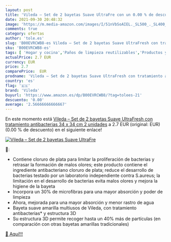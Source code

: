 ```yaml
---
layout: post
title: 'Vileda – Set de 2 bayetas Suave UltraFre con un 0.00 % de descuento'
date: 2021-09-30 20:48:32
image: 'https://m.media-amazon.com/images/I/51nVbSoAIEL._SL500_._SL400_.jpg'
comments: true
category: ofertas
author: 'tole.es'
slug: 'B00EVRCWB8-es Vileda – Set de 2 bayetas Suave UltraFresh con tratamiento...'
sku: 'B00EVRCWB8-es'
tags: [ 'Hogar y cocina','Paños de limpieza reutilizables','Productos y utensilios de limpieza','vileda', ]
actualPrice: 2.7 EUR
currency: EUR
price: 2.7
comparePrice:  EUR
prodname: 'Vileda – Set de 2 bayetas Suave UltraFresh con tratamiento antibacterias  34 x 34 cm  2 unidades'
country: 'es'
flag: '🇪🇸'
brand: 'Vileda'
buyurl: 'https://www.amazon.es/dp/B00EVRCWB8/?tag=tolees-21'
descuento: '0.00'
average: '2.56666666666667'
---
```


En este momento está [Vileda – Set de 2 bayetas Suave UltraFresh con tratamiento antibacterias  34 x 34 cm  2 unidades](https://www.amazon.es/dp/B00EVRCWB8/?tag=tolees-21) a 2.7 EUR (original:  EUR) (0.00 %  de descuento) en el siguiente enlace!

[![Vileda – Set de 2 bayetas Suave UltraFre](https://m.media-amazon.com/images/I/51nVbSoAIEL._SL500_._SL400_.jpg)](https://www.amazon.es/dp/B00EVRCWB8/?tag=tolees-21)

🔎:

- Contiene cloruro de plata para limitar la proliferación de bacterias y retrasar la formación de malos olores; este producto contiene el ingrediente antibacteriano cloruro de plata; reduce el desarrollo de bacterias testado por un laboratorio independiente contra S.aureus; la limitación en el desarrollo de bacterias evita malos olores y mejora la higiene de la bayeta
- Incorpora un 30% de microfibras para una mayor absorción y poder de limpieza
- Ahora, mejorada para una mayor absorción y menor rastro de agua
- Bayeta suave amarilla multiusos de Vileda, con tratamiento antibacterias* y estructura 3D
- Su estructura 3D permite recoger hasta un 40% más de partículas (en comparación con otras bayetas amarillas tradicionales)

[🛒 Aquí!!!](https://www.amazon.es/dp/B00EVRCWB8/?tag=tolees-21)
